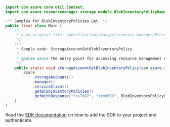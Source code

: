 ```java
import com.azure.core.util.Context;
import com.azure.resourcemanager.storage.models.BlobInventoryPolicyName;

/** Samples for BlobInventoryPolicies Get. */
public final class Main {
    /*
     * x-ms-original-file: specification/storage/resource-manager/Microsoft.Storage/stable/2021-08-01/examples/StorageAccountGetBlobInventoryPolicy.json
     */
    /**
     * Sample code: StorageAccountGetBlobInventoryPolicy.
     *
     * @param azure The entry point for accessing resource management APIs in Azure.
     */
    public static void storageAccountGetBlobInventoryPolicy(com.azure.resourcemanager.AzureResourceManager azure) {
        azure
            .storageAccounts()
            .manager()
            .serviceClient()
            .getBlobInventoryPolicies()
            .getWithResponse("res7687", "sto9699", BlobInventoryPolicyName.DEFAULT, Context.NONE);
    }
}
```

Read the [SDK documentation](https://github.com/Azure/azure-sdk-for-java/blob/azure-resourcemanager_2.13.0/sdk/resourcemanager/azure-resourcemanager/README.md) on how to add the SDK to your project and authenticate.
